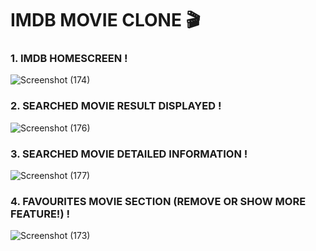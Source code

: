 # IMDB MOVIE CLONE 🎬


### 1. IMDB HOMESCREEN !


![Screenshot (174)](https://user-images.githubusercontent.com/110991877/198884415-ada51fc0-9f82-4b87-9459-2c90d9af668b.png)


### 2. SEARCHED MOVIE RESULT DISPLAYED !

![Screenshot (176)](https://user-images.githubusercontent.com/110991877/198884505-20e19aa7-e8d6-4885-8b30-df288b5d6d37.png)



### 3. SEARCHED MOVIE DETAILED INFORMATION !


![Screenshot (177)](https://user-images.githubusercontent.com/110991877/198884553-fc417b3e-2e5c-4394-be93-1246bd4bcffd.png)


### 4. FAVOURITES MOVIE SECTION (REMOVE OR SHOW MORE FEATURE!) !


![Screenshot (173)](https://user-images.githubusercontent.com/110991877/198884622-f6cdd3b4-cd49-40fb-bf5d-c27d12e5dea6.png)



